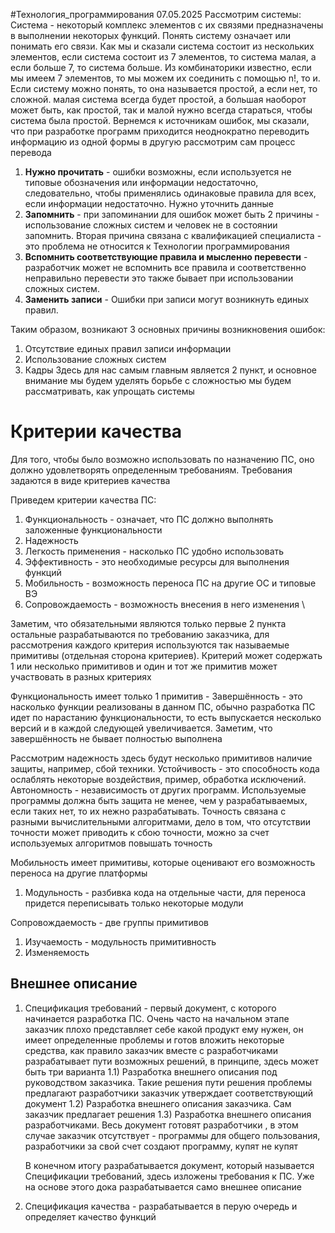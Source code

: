 #Технология_программирования 
07.05.2025
Рассмотрим системы:
Система - некоторый комплекс элементов с их связями предназначены в выполнении некоторых функций. Понять систему означает или понимать его связи. Как мы и сказали система состоит из нескольких элементов, если система состоит из 7 элементов, то система малая, а если больше 7, то система больше. Из комбинаторики известно, если мы имеем 7 элементов, то мы можем их соединить с помощью n!, то и. Если систему можно понять, то она называется простой, а если нет, то сложной. малая система всегда будет простой, а большая наоборот может быть, как простой, так и малой нужно всегда стараться, чтобы система была простой. Вернемся к источникам ошибок, мы сказали, что при разработке программ приходится неоднократно переводить информацию из одной формы в другую рассмотрим сам процесс перевода 

1) **Нужно прочитать** - ошибки возможны, если используется не типовые обозначения или информации недостаточно, следовательно, чтобы применялись одинаковые правила для всех, если информации недостаточно. Нужно уточнить данные
2) **Запомнить** - при запоминании для ошибок может быть 2 причины - использование сложных систем и человек не в состоянии запомнить. Вторая причина связана с квалификацией специалиста - это проблема не относится к Технологии программирования
3) **Вспомнить соответствующие правила и мысленно перевести** - разработчик может не вспомнить все правила и соответственно неправильно перевести это также бывает при использовании сложных систем.  
4) **Заменить записи** - Ошибки при записи могут возникнуть единых правил.

Таким образом, возникают 3 основных причины возникновения ошибок:
1) Отсутствие единых правил записи информации
2) Использование сложных систем
3) Кадры
Здесь для нас самым главным является 2 пункт, и основное внимание мы будем уделять борьбе с сложностью мы будем рассматривать, как упрощать системы

# Критерии качества 
Для того, чтобы было возможно использовать по назначению ПС, оно должно удовлетворять определенным требованиям. Требования задаются в виде критериев качества

Приведем критерии качества ПС:
1) Функциональность - означает, что ПС должно выполнять заложенные функциональности 
2) Надежность 
3) Легкость применения - насколько ПС удобно использовать 
4) Эффективность - это необходимые ресурсы для выполнения функций
5) Мобильность - возможность переноса ПС на другие ОС и типовые ВЭ
6) Сопровождаемость - возможность внесения в него изменения \

Заметим, что обязательными являются только первые 2 пункта остальные разрабатываются по требованию заказчика, для рассмотрения каждого критерия используются так называемые примитивы (отдельная сторона критериев). Критерий может содержать 1 или несколько примитивов и один и тот же примитив может участвовать в разных критериях 

Функциональность имеет только 1 примитив - Завершённость - это насколько функции реализованы в данном ПС, обычно разработка ПС идет по нарастанию функциональности, то есть выпускается несколько версий и в каждой следующей увеличивается. Заметим, что завершённость не бывает полностью выполнена

Рассмотрим надежность здесь будут несколько примитивов наличие защиты, например, сбой техники. Устойчивость - это способность кода ослаблять некоторые воздействия, пример, обработка исключений. Автономность - независимость от других программ. Используемые программы должна быть защита не менее, чем у разрабатываемых, если таких нет, то их нежно разрабатывать. Точность связана с разными вычислительными алгоритмами, дело в том, что отсутствии точности может приводить к сбою точности, можно за счет используемых алгоритмов повышать точность 

Мобильность имеет примитивы, которые оценивают его возможность переноса на другие платформы 
1) Модульность - разбивка кода на отдельные части, для переноса придется переписывать только некоторые модули

Сопровождаемость - две группы примитивов
1) Изучаемость - модульность примитивность
2) Изменяемость


## Внешнее описание
1) Спецификация требований - первый документ, с которого начинается разработка ПС. Очень часто на начальном этапе заказчик плохо представляет себе какой продукт ему нужен, он имеет определенные проблемы и готов вложить некоторые средства, как правило заказчик вместе с разработчиками разрабатывает пути возможных решений, в принципе, здесь может быть три варианта 
	1.1) Разработка внешнего описания под руководством заказчика. Такие решения пути решения проблемы предлагают разработчики заказчик утверждает соответствующий документ
	1.2) Разработка внешнего описания заказчика. Сам заказчик предлагает решения 
	1.3) Разработка внешнего описания разработчиками. Весь документ готовят разработчики , в этом случае заказчик отсутствует - программы для общего пользования, разработчики за свой счет создают программу, купят не купят

	В конечном итогу разрабатывается документ, который называется Спецификации требований, здесь изложены требования к ПС. Уже на основе этого дока разрабатывается само внешнее описание 
2) Спецификация качества - разрабатывается в перую очередь и определяет качество функций
